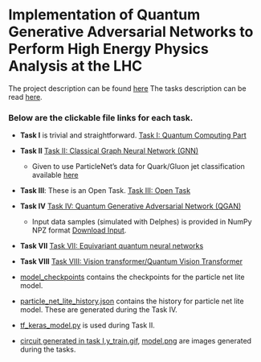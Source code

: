 # Implementation of Quantum Generative Adversarial Networks to Perform High Energy Physics Analysis at the LHC


The project description can be found [here](https://ml4sci.org/gsoc/2023/proposal_QMLHEP2.html)
The tasks description can be read [here](https://docs.google.com/document/d/1dqBGbH44Eu3W432oRxpOCfI5Dy2pgh2E21JcHeD0fng/edit).


### Below are the clickable file links for each task.
- **Task I** is trivial and straightforward. [Task I: Quantum Computing Part ](https://github.com/Sudhir878786/QML-HEP-GSoC-2023-Tasks/blob/master/Task%20I%20Quantum%20Computing%20Part%20(1).ipynb)
- **Task II** [Task II: Classical Graph Neural Network (GNN)](https://github.com/Sudhir878786/QML-HEP-GSoC-2023-Tasks/blob/master/Task%20II%20Classical%20Graph%20Neural%20Network%20(GNN).ipynb)
    - Given to use ParticleNet’s data for Quark/Gluon jet classification available [here](https://zenodo.org/record/3164691#.YigdGt9MHrB)
- **Task III**: These is an Open Task. [Task III: Open Task](https://github.com/Sudhir878786/QML-HEP-GSoC-2023-Tasks/blob/master/Task%20III%20Open%20Task%20Part.md)
- **Task IV** [Task IV: Quantum Generative Adversarial Network (QGAN)
](https://github.com/Sudhir878786/QML-HEP-GSoC-2023-Tasks/blob/master/Task%20IV%20Quantum%20Generative%20Adversarial%20Network%20(QGAN).ipynb)
    - Input data samples (simulated with Delphes) is provided in NumPy NPZ format [Download Input](https://drive.google.com/file/d/1r_MZB_crfpij6r3SxPDeU_3JD6t6AxAj/view). 
- **Task VII**  [Task VII: Equivariant quantum neural networks
](https://github.com/Sudhir878786/QML-HEP-GSoC-2023-Tasks/blob/master/Task%20VII%20Equivariant%20quantum%20neural%20networks.ipynb)
- **Task VIII** [Task VIII: Vision transformer/Quantum Vision Transformer
](https://github.com/Sudhir878786/QML-HEP-GSoC-2023-Tasks/blob/master/Task%20VIII%20Quantum%20Vision%20Transformer.ipynb)





- [model_checkpoints](https://github.com/Sudhir878786/QML-HEP-GSoC-2023-Tasks/tree/master/model_checkpoints) contains the checkpoints for the particle net lite model.
- [particle_net_lite_history.json](https://github.com/Sudhir878786/QML-HEP-GSoC-2023-Tasks/blob/master/particle_net_lite_history.json) contains the history for particle net lite model. These are generated during the Task IV.
- [tf_keras_model.py](https://github.com/Sudhir878786/QML-HEP-GSoC-2023-Tasks/blob/master/tf_keras_model.py) is used during Task II.
- [circuit generated in task I](https://github.com/Sudhir878786/QML-HEP-GSoC-2023-Tasks/blob/master/circuit.gif),[y_train.gif](https://github.com/Sudhir878786/QML-HEP-GSoC-2023-Tasks/blob/master/y_train%20plot.gif), [model.png](https://github.com/Sudhir878786/QML-HEP-GSoC-2023-Tasks/blob/master/model.png) are images generated during the tasks.




